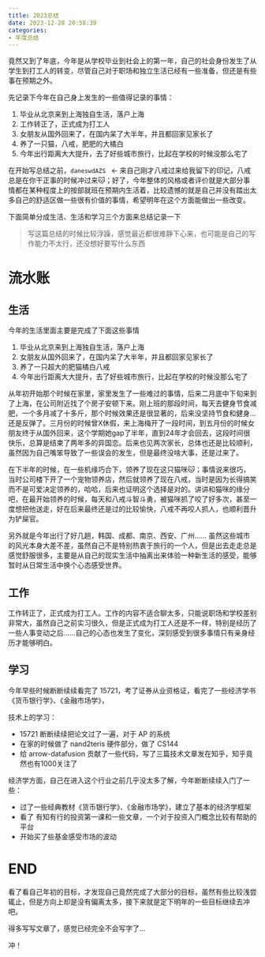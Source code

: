```yaml
---
title: 2023总结
date: 2023-12-28 20:58:39
categories:
- 年度总结
---
```


竟然又到了年底，今年是从学校毕业到社会上的第一年，自己的社会身份发生了从学生到打工人的转变，尽管自己对于职场和独立生活已经有一些准备，但还是有些事在预期之外。

<!--more-->

先记录下今年在自己身上发生的一些值得记录的事情：

1. 毕业从北京来到上海独自生活，落户上海
2. 工作转正了，正式成为打工人
3. 女朋友从国外回来了，在国内呆了大半年，并且都回家见家长了
4. 养了一只猫，八戒，肥肥的大橘白
5. 今年出行距离大大提升，去了好些城市旅行，比起在学校的时候没那么宅了

在开始写总结之前，`daneswdAZS ` <- 来自己刚才八戒过来给我留下的印记，八戒总是在你干正事的时候冲过来🐱；好了，今年整体的风格或者评价就是大部分事情都在某种程度上的按部就班在预期内生活着，比较遗憾的就是自己并没有踏出太多自己的舒适区做一些很有价值的事情，希望明年在这个方面能做出一些改变。

下面简单分成生活、生活和学习三个方面来总结记录一下

> 写这篇总结的时候比较浮躁，感觉最近都很难静下心来，也可能是自己的写作能力不太行，还没想好要写什么东西

# 流水账

## 生活

今年的生活里面主要是完成了下面这些事情

1. 毕业从北京来到上海独自生活，落户上海
2. 女朋友从国外回来了，在国内呆了大半年，并且都回家见家长了
3. 养了一只超大的肥猫橘白八戒
4. 今年出行距离大大提升，去了好些城市旅行，比起在学校的时候没那么宅了

从年初开始那个时候在家里，家里发生了一些难过的事情，后来二月底中下旬来到了上海，在公司附近找了个房子安顿下来。刚上班的那段时间，每天去健身节食减肥，一个多月减了十多斤，那个时候效果还是很显著的，后来没坚持节食和健身…还是反弹了。三月份的时候曾X休假，来上海梅开了一段时间，到五月份的时候女朋友终于从国外回来，这个学期她gap了半年，直到24年才会回去，这段时间很快乐，总算是结束了两年多的异国恋。后来也见两次家长，总体也还是比较顺利，虽然因为自己嘴笨导致了一些误会的发生，但是最终没啥大事，还是过来了。

在下半年的时候，在一些机缘巧合下，领养了现在这只猫咪🐱；事情说来很巧，当时公司楼下开了一个宠物领养店，然后就领养了现在八戒，当时是因为长得搞笑而不是可爱决定领养的，哈哈，后来也证明这个选择是对的。讲讲和猫咪的缘分吧，在最开始领养的时候，每天和八戒斗智斗勇，被猫咪抓了咬了好多次，甚至一度想把他送走，好在后来最终还是过的比较愉快，八戒不再咬人抓人，也顺利晋升为铲屎官。

另外就是今年出行了好几趟，韩国、成都、南京、西安、广州…… 虽然这些城市的风光本身大差不差，虽然自己不是特别热衷于旅行的一个人，但是出去走走总是感觉舒服很多，主要是从自己的现实生活中抽离出来体验一种新生活的感受，能够暂时从日常生活中换个心态感受世界。

## 工作

工作转正了，正式成为打工人。工作的内容不适合聊太多，只能说职场和学校差别非常大，虽然自己之前实习很久，但是正式成为打工人还是不一样，特别是经历了一些人事变动之后……自己的心态也发生了变化，深刻感受到很多事情只有亲身经历才能够明白。

## 学习

今年早些时候断断续续看完了 15721，考了证券从业资格证，看完了一些经济学书《货币银行学》、《金融市场学》，

技术上的学习：

*  15721 断断续续把论文过了一遍，对于 AP 的系统
* 在家的时候做了 nand2teris 硬件部分，做了 CS144
* 给 arrow-datafusion 贡献了一些代码，写了三篇技术文章发在知乎，知乎竟然也有1000关注了

经济学方面，自己在进入这个行业之前几乎没太多了解，今年断断续续入门了一些：

* 过了一些经典教材《货币银行学》、《金融市场学》，建立了基本的经济学框架
* 看了 有知有行的投资第一课和一些文章，一个对于投资入门概念比较有帮助的平台
* 开始买了些基金感受市场的波动

# END

看了看自己年初的目标，才发现自己竟然完成了大部分的目标，虽然有些比较浅尝辄止，但是方向上却是没有偏离太多，接下来就是定下明年的一些目标继续去冲吧。

得多写写文章了，感觉已经完全不会写字了…

冲！











